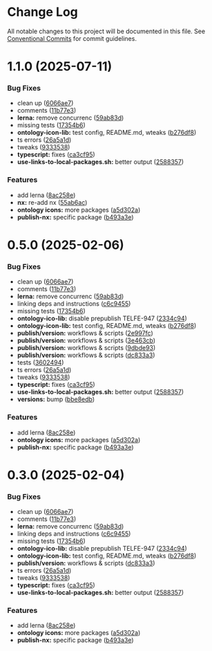 # Change Log

All notable changes to this project will be documented in this file.
See [Conventional Commits](https://conventionalcommits.org) for commit guidelines.

# 1.1.0 (2025-07-11)


### Bug Fixes

* clean up ([6066ae7](https://github.com/telicent-oss/rdf-libraries/commit/6066ae7b8cf0ba9940310719afc037b0c9719636))
* comments ([11b77e3](https://github.com/telicent-oss/rdf-libraries/commit/11b77e30155c3d3906c97ddd98c71d084126b16b))
* **lerna:** remove concurrenc ([59ab83d](https://github.com/telicent-oss/rdf-libraries/commit/59ab83dd6fb4c14149b2be78afadb3749bb7d0c2))
* missing tests ([17354b6](https://github.com/telicent-oss/rdf-libraries/commit/17354b621c8fc2a3d0a2bec102cc85c59f63a9b0))
* **ontology-icon-lib:** test config, README.md, wteaks ([b276df8](https://github.com/telicent-oss/rdf-libraries/commit/b276df861817fc237d591617f1dcabe3f1466a4c))
* ts errors ([26a5a1d](https://github.com/telicent-oss/rdf-libraries/commit/26a5a1d9f7f83c8096aa3d929d650f1085d001f8))
* tweaks ([9333538](https://github.com/telicent-oss/rdf-libraries/commit/93335383565045120cf49680ff05f07bee110dec))
* **typescript:** fixes ([ca3cf95](https://github.com/telicent-oss/rdf-libraries/commit/ca3cf9509dcc13d8e4e2bffa8bef9cf7811bda97))
* **use-links-to-local-packages.sh:** better output ([2588357](https://github.com/telicent-oss/rdf-libraries/commit/258835775c86fa431296c975ca06202045678f44))


### Features

* add lerna ([8ac258e](https://github.com/telicent-oss/rdf-libraries/commit/8ac258e803833c044314d10a9369dd01ffe47fe7))
* **nx:** re-add nx ([55ab6ac](https://github.com/telicent-oss/rdf-libraries/commit/55ab6ac50d1f108cafe459c6a2860fdbfdb4732f))
* **ontology icons:** more packages ([a5d302a](https://github.com/telicent-oss/rdf-libraries/commit/a5d302ab358dcb4192de5fed1ecb20d4bef62fd0))
* **publish-nx:** specific package ([b493a3e](https://github.com/telicent-oss/rdf-libraries/commit/b493a3e7b4d06aa9674e0dfc1ef493212caf8eb2))





# 0.5.0 (2025-02-06)


### Bug Fixes

* clean up ([6066ae7](https://github.com/telicent-oss/rdf-libraries/commit/6066ae7b8cf0ba9940310719afc037b0c9719636))
* comments ([11b77e3](https://github.com/telicent-oss/rdf-libraries/commit/11b77e30155c3d3906c97ddd98c71d084126b16b))
* **lerna:** remove concurrenc ([59ab83d](https://github.com/telicent-oss/rdf-libraries/commit/59ab83dd6fb4c14149b2be78afadb3749bb7d0c2))
* linking deps and instructions ([c6c9455](https://github.com/telicent-oss/rdf-libraries/commit/c6c94551bacaa49ade1c79d3ed649e863b872840))
* missing tests ([17354b6](https://github.com/telicent-oss/rdf-libraries/commit/17354b621c8fc2a3d0a2bec102cc85c59f63a9b0))
* **ontology-ico-lib:** disable prepublish TELFE-947 ([2334c94](https://github.com/telicent-oss/rdf-libraries/commit/2334c948878facb987f3e6aa912afc683cec68f7))
* **ontology-icon-lib:** test config, README.md, wteaks ([b276df8](https://github.com/telicent-oss/rdf-libraries/commit/b276df861817fc237d591617f1dcabe3f1466a4c))
* **publish/version:** workflows & scripts ([2e997fc](https://github.com/telicent-oss/rdf-libraries/commit/2e997fc71505d7626277c0111febb1a7b5cc3feb))
* **publish/version:** workflows & scripts ([3e463cb](https://github.com/telicent-oss/rdf-libraries/commit/3e463cb72cb8209acfcde29d1abc2eb8c71dccb0))
* **publish/version:** workflows & scripts ([9dbde93](https://github.com/telicent-oss/rdf-libraries/commit/9dbde935d2acf21a06bc956cf48472906cd1b0ef))
* **publish/version:** workflows & scripts ([dc833a3](https://github.com/telicent-oss/rdf-libraries/commit/dc833a3485073eafd21b836289e7aee1add3be8b))
* tests ([3602494](https://github.com/telicent-oss/rdf-libraries/commit/3602494e27c8fdbfefcd01e540dbef9ef4d21a56))
* ts errors ([26a5a1d](https://github.com/telicent-oss/rdf-libraries/commit/26a5a1d9f7f83c8096aa3d929d650f1085d001f8))
* tweaks ([9333538](https://github.com/telicent-oss/rdf-libraries/commit/93335383565045120cf49680ff05f07bee110dec))
* **typescript:** fixes ([ca3cf95](https://github.com/telicent-oss/rdf-libraries/commit/ca3cf9509dcc13d8e4e2bffa8bef9cf7811bda97))
* **use-links-to-local-packages.sh:** better output ([2588357](https://github.com/telicent-oss/rdf-libraries/commit/258835775c86fa431296c975ca06202045678f44))
* **versions:** bump ([bbe8edb](https://github.com/telicent-oss/rdf-libraries/commit/bbe8edb990144e344dd44c06f2d772b61ef49051))


### Features

* add lerna ([8ac258e](https://github.com/telicent-oss/rdf-libraries/commit/8ac258e803833c044314d10a9369dd01ffe47fe7))
* **ontology icons:** more packages ([a5d302a](https://github.com/telicent-oss/rdf-libraries/commit/a5d302ab358dcb4192de5fed1ecb20d4bef62fd0))
* **publish-nx:** specific package ([b493a3e](https://github.com/telicent-oss/rdf-libraries/commit/b493a3e7b4d06aa9674e0dfc1ef493212caf8eb2))





# 0.3.0 (2025-02-04)


### Bug Fixes

* clean up ([6066ae7](https://github.com/telicent-oss/rdf-libraries/commit/6066ae7b8cf0ba9940310719afc037b0c9719636))
* comments ([11b77e3](https://github.com/telicent-oss/rdf-libraries/commit/11b77e30155c3d3906c97ddd98c71d084126b16b))
* **lerna:** remove concurrenc ([59ab83d](https://github.com/telicent-oss/rdf-libraries/commit/59ab83dd6fb4c14149b2be78afadb3749bb7d0c2))
* linking deps and instructions ([c6c9455](https://github.com/telicent-oss/rdf-libraries/commit/c6c94551bacaa49ade1c79d3ed649e863b872840))
* missing tests ([17354b6](https://github.com/telicent-oss/rdf-libraries/commit/17354b621c8fc2a3d0a2bec102cc85c59f63a9b0))
* **ontology-ico-lib:** disable prepublish TELFE-947 ([2334c94](https://github.com/telicent-oss/rdf-libraries/commit/2334c948878facb987f3e6aa912afc683cec68f7))
* **ontology-icon-lib:** test config, README.md, wteaks ([b276df8](https://github.com/telicent-oss/rdf-libraries/commit/b276df861817fc237d591617f1dcabe3f1466a4c))
* **publish/version:** workflows & scripts ([dc833a3](https://github.com/telicent-oss/rdf-libraries/commit/dc833a3485073eafd21b836289e7aee1add3be8b))
* ts errors ([26a5a1d](https://github.com/telicent-oss/rdf-libraries/commit/26a5a1d9f7f83c8096aa3d929d650f1085d001f8))
* tweaks ([9333538](https://github.com/telicent-oss/rdf-libraries/commit/93335383565045120cf49680ff05f07bee110dec))
* **typescript:** fixes ([ca3cf95](https://github.com/telicent-oss/rdf-libraries/commit/ca3cf9509dcc13d8e4e2bffa8bef9cf7811bda97))
* **use-links-to-local-packages.sh:** better output ([2588357](https://github.com/telicent-oss/rdf-libraries/commit/258835775c86fa431296c975ca06202045678f44))


### Features

* add lerna ([8ac258e](https://github.com/telicent-oss/rdf-libraries/commit/8ac258e803833c044314d10a9369dd01ffe47fe7))
* **ontology icons:** more packages ([a5d302a](https://github.com/telicent-oss/rdf-libraries/commit/a5d302ab358dcb4192de5fed1ecb20d4bef62fd0))
* **publish-nx:** specific package ([b493a3e](https://github.com/telicent-oss/rdf-libraries/commit/b493a3e7b4d06aa9674e0dfc1ef493212caf8eb2))
